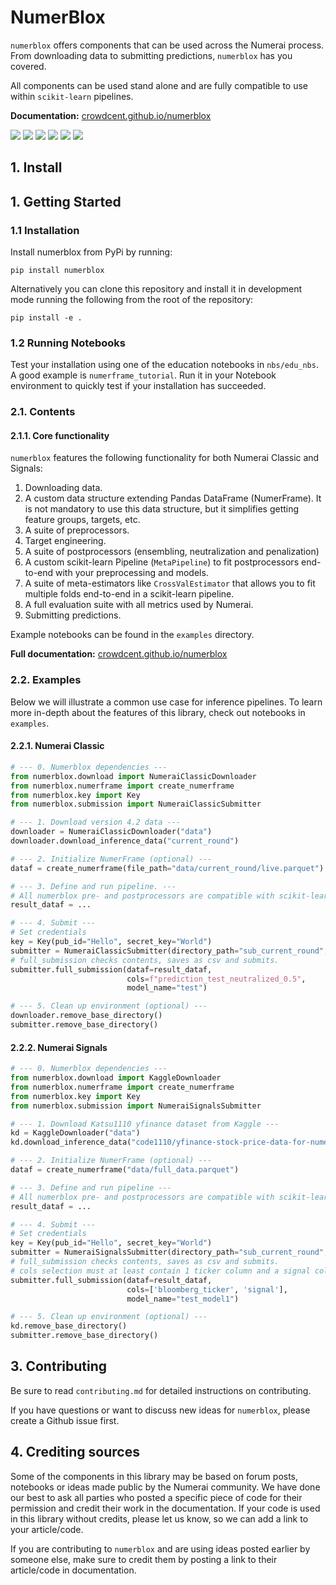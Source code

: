 # NumerBlox

`numerblox` offers components that can be used across the Numerai process. From downloading data to submitting predictions, `numerblox` has you covered.

All components can be used stand alone and are fully compatible to use within `scikit-learn` pipelines.  

**Documentation:**
[crowdcent.github.io/numerblox](https://crowdcent.github.io/numerblox)

![](https://img.shields.io/pypi/v/numerblox.png)
![](https://img.shields.io/pypi/pyversions/numerblox.png)
![](https://img.shields.io/github/contributors/crowdcent/numerblox.png)
![](https://img.shields.io/github/issues-raw/crowdcent/numerblox.png)
![](https://img.shields.io/github/repo-size/crowdcent/numerblox.png)
![](https://img.shields.io/codecov/c/github/crowdcent/numerblox.png)


## 1. Install

## 1. Getting Started

### 1.1 Installation

Install numerblox from PyPi by running:

`pip install numerblox`

Alternatively you can clone this repository and install it in
development mode running the following from the root of the repository:

`pip install -e .`

### 1.2 Running Notebooks

Test your installation using one of the education notebooks in
`nbs/edu_nbs`. A good example is `numerframe_tutorial`. Run it in your
Notebook environment to quickly test if your installation has succeeded.

### 2.1. Contents

#### 2.1.1. Core functionality

`numerblox` features the following functionality for both Numerai Classic and Signals:

1. Downloading data.
2. A custom data structure extending Pandas DataFrame (NumerFrame). It is not mandatory to use this data structure, but it simplifies getting feature groups, targets, etc.
3. A suite of preprocessors.
4. Target engineering.
5. A suite of postprocessors (ensembling, neutralization and penalization)
6. A custom scikit-learn Pipeline (`MetaPipeline`) to fit postprocessors end-to-end with your preprocessing and models.
7. A suite of meta-estimators like `CrossValEstimator` that allows you to fit multiple folds end-to-end in a scikit-learn pipeline.
8. A full evaluation suite with all metrics used by Numerai.
9. Submitting predictions.

Example notebooks can be found in the `examples` directory.

**Full documentation:**
[crowdcent.github.io/numerblox](https://crowdcent.github.io/numerblox/)

### 2.2. Examples

Below we will illustrate a common use case for inference pipelines. To
learn more in-depth about the features of this library, check out
notebooks in `examples`.

#### 2.2.1. Numerai Classic

``` python
# --- 0. Numerblox dependencies ---
from numerblox.download import NumeraiClassicDownloader
from numerblox.numerframe import create_numerframe
from numerblox.key import Key
from numerblox.submission import NumeraiClassicSubmitter

# --- 1. Download version 4.2 data ---
downloader = NumeraiClassicDownloader("data")
downloader.download_inference_data("current_round")

# --- 2. Initialize NumerFrame (optional) ---
dataf = create_numerframe(file_path="data/current_round/live.parquet")

# --- 3. Define and run pipeline. ---
# All numerblox pre- and postprocessors are compatible with scikit-learn
result_dataf = ...

# --- 4. Submit ---
# Set credentials
key = Key(pub_id="Hello", secret_key="World")
submitter = NumeraiClassicSubmitter(directory_path="sub_current_round", key=key)
# full_submission checks contents, saves as csv and submits.
submitter.full_submission(dataf=result_dataf,
                          cols=f"prediction_test_neutralized_0.5",
                          model_name="test")

# --- 5. Clean up environment (optional) ---
downloader.remove_base_directory()
submitter.remove_base_directory()
```

#### 2.2.2. Numerai Signals

``` python
# --- 0. Numerblox dependencies ---
from numerblox.download import KaggleDownloader
from numerblox.numerframe import create_numerframe
from numerblox.key import Key
from numerblox.submission import NumeraiSignalsSubmitter

# --- 1. Download Katsu1110 yfinance dataset from Kaggle ---
kd = KaggleDownloader("data")
kd.download_inference_data("code1110/yfinance-stock-price-data-for-numerai-signals")

# --- 2. Initialize NumerFrame (optional) ---
dataf = create_numerframe("data/full_data.parquet")

# --- 3. Define and run pipeline ---
# All numerblox pre- and postprocessors are compatible with scikit-learn
result_dataf = ...

# --- 4. Submit ---
# Set credentials
key = Key(pub_id="Hello", secret_key="World")
submitter = NumeraiSignalsSubmitter(directory_path="sub_current_round", key=key)
# full_submission checks contents, saves as csv and submits.
# cols selection must at least contain 1 ticker column and a signal column.
submitter.full_submission(dataf=result_dataf,
                          cols=['bloomberg_ticker', 'signal'],
                          model_name="test_model1")

# --- 5. Clean up environment (optional) ---
kd.remove_base_directory()
submitter.remove_base_directory()
```

## 3. Contributing

Be sure to read `contributing.md` for detailed instructions on
contributing.

If you have questions or want to discuss new ideas for `numerblox`,
please create a Github issue first.

## 4. Crediting sources

Some of the components in this library may be based on forum posts,
notebooks or ideas made public by the Numerai community. We have done
our best to ask all parties who posted a specific piece of code for
their permission and credit their work in the documentation. If your
code is used in this library without credits, please let us know, so we
can add a link to your article/code.

If you are contributing to `numerblox` and are using ideas posted
earlier by someone else, make sure to credit them by posting a link to
their article/code in documentation.
